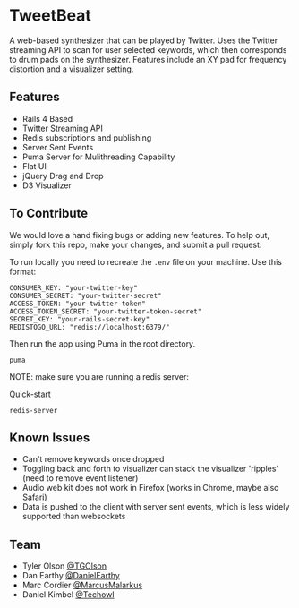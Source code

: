# TweetBeat

A web-based synthesizer that can be played by Twitter. Uses the Twitter streaming API to scan for user selected keywords, which then corresponds to drum pads on the synthesizer. Features include an XY pad for frequency distortion and a visualizer setting.

## Features

* Rails 4 Based
* Twitter Streaming API
* Redis subscriptions and publishing
* Server Sent Events
* Puma Server for Mulithreading Capability
* Flat UI
* jQuery Drag and Drop
* D3 Visualizer

## To Contribute

We would love a hand fixing bugs or adding new features. To help out, simply fork this repo, make your changes, and submit a pull request.

To run locally you need to recreate the ```.env``` file on your machine. Use this format:

```
CONSUMER_KEY: "your-twitter-key"
CONSUMER_SECRET: "your-twitter-secret"
ACCESS_TOKEN: "your-twitter-token"
ACCESS_TOKEN_SECRET: "your-twitter-token-secret"
SECRET_KEY: "your-rails-secret-key"
REDISTOGO_URL: "redis://localhost:6379/"
```

Then run the app using Puma in the root directory.

```
puma
```

NOTE: make sure you are running a redis server:

[Quick-start](http://redis.io/topics/quickstart)

```
redis-server
```

## Known Issues

* Can't remove keywords once dropped
* Toggling back and forth to visualizer can stack the visualizer 'ripples' (need to remove event listener)
* Audio web kit does not work in Firefox (works in Chrome, maybe also Safari)
* Data is pushed to the client with server sent events, which is less widely supported than websockets

## Team

* Tyler Olson [@TGOlson](https://github.com/TGOlson)
* Dan Earthy [@DanielEarthy](https://github.com/danielearthy)
* Marc Cordier [@MarcusMalarkus](https://github.com/marcusmalarkus)
* Daniel Kimbel [@Techowl](https://github.com/techowl)
